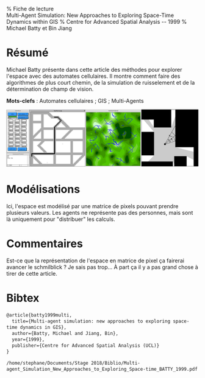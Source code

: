% Fiche de lecture  
Multi-Agent Simulation: New Approaches to Exploring Space-Time Dynamics within GIS
% Centre for Advanced Spatial Analysis -- 1999
% Michael Batty et Bin Jiang

# Résumé

Michael Batty présente dans cette article des méthodes pour explorer l'espace
avec des automates cellulaires. Il montre comment faire des algorithmes de plus
court chemin, de la simulation de ruisselement et de la détermination de champ
de vision.

**Mots-clefs** : Automates cellulaires ; GIS ; Multi-Agents

![De gauche à droite : Dijkstra, ruisselement, champ de vision](batty1999.png)

# Modélisations 

Ici, l'espace est modélisé par une matrice de pixels pouvant prendre plusieurs
valeurs. Les agents ne représente pas des personnes, mais sont là uniquement
pour "distribuer" les calculs.

# Commentaires

Est-ce que la représentation de l'espace en matrice de pixel ça fairerai avancer
le schmilblick ? Je sais pas trop... À part ça il y a pas grand chose à tirer
de cette article.

# Bibtex

```
@article{batty1999multi,
  title={Multi-agent simulation: new approaches to exploring space-time dynamics in GIS},
  author={Batty, Michael and Jiang, Bin},
  year={1999},  
  publisher={Centre for Advanced Spatial Analysis (UCL)}
}
```

```
/home/stephane/Documents/Stage 2018/Biblio/Multi-agent_Simulation_New_Approaches_to_Exploring_Space-time_BATTY_1999.pdf
```
